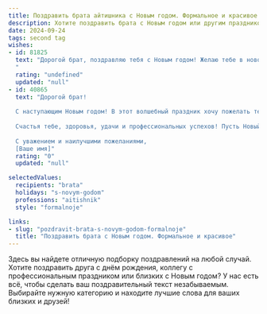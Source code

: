 ```yaml
---
title: Поздравить брата айтишника с Новым годом. Формальное и красивое
description: Хотите поздравить брата с Новым годом или другим праздником? Наш ИИ создаст незабываемое поздравление, а вы обязательно выделитесь среди других.  
date: 2024-09-24
tags: second tag
wishes:
- id: 81825
  text: "Дорогой брат, поздравляю тебя с Новым годом! Желаю тебе в новом году успехов в твоей профессиональной сфере, пусть все проекты идут гладко, а труд приносит удовлетворение. Пусть этот год будет наполнен яркими впечатлениями, интересными открытиями и, конечно же, радостью, которую дарят близкие люди. С Новым годом!
  "
  rating: "undefined"
  updated: "null"
- id: 40865
  text: "Дорогой брат!
  
  С наступающим Новым годом! В этот волшебный праздник хочу пожелать тебе неиссякаемой энергии и вдохновения в твоих кода и проектах. Пусть каждый новый день приносит свежие идеи и успешные решения, а каждый момент будет светлым и радостным.
  
  Счастья тебе, здоровья, удачи и профессиональных успехов! Пусть Новый год откроет новые горизонты и подарит множество возможностей для реализации самых смелых начинаний.
  
  С уважением и наилучшими пожеланиями,
  [Ваше имя]"
  rating: "0"
  updated: "null"

selectedValues:
  recipients: "brata"
  holidays: "s-novym-godom"
  professions: "aitishnik"
  style: "formalnoje"

links:
- slug: "pozdravit-brata-s-novym-godom-formalnoje"
  title: "Поздравить брата с Новым годом. Формальное и красивое"
---
```


Здесь вы найдете отличную подборку поздравлений на любой случай. 
Хотите поздравить друга с днём рождения, коллегу с профессиональным праздником или близких с Новым годом? У нас есть всё, чтобы сделать ваш поздравительный текст незабываемым. Выбирайте нужную категорию и находите лучшие слова для ваших близких и друзей!
